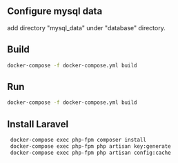 ## Configure mysql data
add directory "mysql_data" under "database" directory.

## Build
```sh
docker-compose -f docker-compose.yml build
```
## Run
```sh
docker-compose -f docker-compose.yml build
```
## Install Laravel
```sh
 docker-compose exec php-fpm composer install
 docker-compose exec php-fpm php artisan key:generate
 docker-compose exec php-fpm php artisan config:cache
```